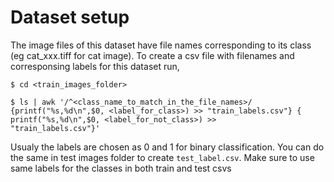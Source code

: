 # Dataset setup
The image files of this dataset have file names corresponding to its class (eg cat_xxx.tiff for cat image). To create a csv file with filenames and corresponsing labels for this  dataset run,
    

    $ cd <train_images_folder>
    
    $ ls | awk '/^<class_name_to_match_in_the_file_names>/ {printf("%s,%d\n",$0, <label_for_class>) >> "train_labels.csv"} { printf("%s,%d\n",$0, <label_for_not_class>) >> 
    "train_labels.csv"}'

Usualy the labels are chosen as 0 and 1 for binary classification. You can do the same in test images folder to create `test_label.csv`. Make sure to use same labels for the classes in both train and test csvs
